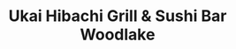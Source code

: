 ---
layout: place
title: "Ukai Hibachi Grill & Sushi Bar Woodlake"
permalink: /michigan/okemos/ukai-hibachi-grill-sushi-bar-woodlake.html
stateAbbr: MI
stateName: Michigan
cityName: Okemos
seo:
  name: "Ukai Hibachi Grill & Sushi Bar Woodlake"
  type: Restaurant
  links: null
description: "Looking for sushi in Okemos, Michigan? Check out Ukai Hibachi Grill & Sushi Bar Woodlake for a delightful Japanese dining experience. Enjoy a variety of sush..."
place_id: ChIJR6bNWtLcIogRihTckpvCGDw
photos:
  - name: >-
      places/ChIJR6bNWtLcIogRihTckpvCGDw/photos/AeeoHcI4Eb0TX4niqw9HQZUSWW5YPdHzMOiP6NRt1PTcfijzIzuZkwjUTPkhcdAL9dnAwhCZFzUVpPeBvmJHAI64mA2ywKGPzNWcuYhQFCevhjRLSwStHvQ9zDNl6Owgjo4AXAhbCxx0LI5iurSJnt559FAdnay4Le_Cnl3Xak3FzxvSEC3YPnGUWX8pPDfclbkeDzp-aB3iUZxgk6ho2nMzP9AsE67okfeCBhVJIhiRXsto7fmxsqaWL8X1fSunr3TBstuhed4hc_lV9a9GfA02Ze6bIs-aABrlTDHwFw31lzuiHqZMm08w5dlURnNzFFpE6-sfiHBA7LxhEwIiwRhLwe3r2Kp_ZXvbOlzEj643VBdS8Cv3garNwUYg5TK55EswPZEBBBmJo6Ll_eHBTO_C2WL7YU3n9qYGF6_kwq23qZz8mA
    widthPx: 3024
    heightPx: 4032
    authorAttributions:
      - displayName: Sunday Todosciuk
        uri: https://maps.google.com/maps/contrib/117896939037862111953
        photoUri: >-
          https://lh3.googleusercontent.com/a-/ALV-UjXGU9dTk51WGGX7zOw5ADFIXRE_DHh5dMFzoa6QP5qDUvfl9TiM=s100-p-k-no-mo
    flagContentUri: >-
      https://www.google.com/local/imagery/report/?cb_client=maps_api_places.places_api&image_key=!1e10!2sCIHM0ogKEICAgIDEhdGkFg&hl=en-US
    googleMapsUri: >-
      https://www.google.com/maps/place//data=!3m4!1e2!3m2!1sCIHM0ogKEICAgIDEhdGkFg!2e10!4m2!3m1!1s0x8822dcd25acda647:0x3c18c29b92dc148a
  - name: >-
      places/ChIJR6bNWtLcIogRihTckpvCGDw/photos/AeeoHcJL6KkmWjF4M8Rw3G6Q3ftqvG-cgAQM2W3_ZRiLcbQqORJLeNfzTVkqqt46YeH2ZcWZe9l7iAAmdl1mhpcx_O8DZMbqcsH6T2Y5PYuEKrkhGxok8DrncSiQ-gGg36oBLP-3pNFtuPGQcN6_hzbQLXnUaDZltsEyPFqoY8bTay7KusCdhpdyAGFOZ_EPaI1IaigdoE4mf_mPkgJ7ykm5-FsHHuW4mBpKpJFEpApvmzrSmHODJhoqyfuWzgFbplkjQhvdxFI3GGZSjHGn4YsAN3S_u28o9S7_IbH0s6Ro5nikoA
    widthPx: 2048
    heightPx: 1536
    authorAttributions:
      - displayName: Ukai Hibachi Grill & Sushi Bar Woodlake
        uri: https://maps.google.com/maps/contrib/104332420834623567374
        photoUri: >-
          https://lh3.googleusercontent.com/a-/ALV-UjV03qYlHC6xmJYeKSm8aveleD2gQzQLJZp70MAaPO-Zp4ej9DM=s100-p-k-no-mo
    flagContentUri: >-
      https://www.google.com/local/imagery/report/?cb_client=maps_api_places.places_api&image_key=!1e10!2sAF1QipN_6rIVz62cQrbpWhB6k-30RvrfK2NeTsdmlrHG&hl=en-US
    googleMapsUri: >-
      https://www.google.com/maps/place//data=!3m4!1e2!3m2!1sAF1QipN_6rIVz62cQrbpWhB6k-30RvrfK2NeTsdmlrHG!2e10!4m2!3m1!1s0x8822dcd25acda647:0x3c18c29b92dc148a
  - name: >-
      places/ChIJR6bNWtLcIogRihTckpvCGDw/photos/AeeoHcKPC6Lc62VyN3PIwysJNjgnh6FjpQxDhneNFPqnvTqzEf07yK344BUBirRmvYRgkfVO3iklGIOn3WEEGPkQsBGXIipmNAzk2ogeZ4MuqZsiiYpw7fq0eHwA8MPg-iHCe77448bbEQ2FbXNIHrMYc8J2bm1yGhu9e7_7jNhEic3A3ernE1_YDiNgH5Y9Qco92F3OQJV0-iF4a9EcdbenfDO2Ug6N9WIOQ08JbCVUQpZnd5czGbey6v0cENXhILG07B0_fQvygU4EahUIP1aCtKFCNRRLxgGXPBwfQ0IH2PSGpAQGmWu_evpzAIKXD3sMWMx5s4N1S8TPauaWGxBWqMvmOSseVuqMNszLV4X-FSPhP_WHaoU2UIl5D0pkuoLFml7Q-Lxg8BClD34ykI0pgoY9FwP1DnVcdMNiYFF5HdPrFGCH
    widthPx: 4032
    heightPx: 3024
    authorAttributions:
      - displayName: Corey Herman_g
        uri: https://maps.google.com/maps/contrib/114272154359399241490
        photoUri: >-
          https://lh3.googleusercontent.com/a-/ALV-UjUpE9Nsc0mJmRGRKKWOJ7dO6cmdfTuEhVJflxOQSilCCNXk88Woow=s100-p-k-no-mo
    flagContentUri: >-
      https://www.google.com/local/imagery/report/?cb_client=maps_api_places.places_api&image_key=!1e10!2sCIHM0ogKEICAgIDh3_jEsgE&hl=en-US
    googleMapsUri: >-
      https://www.google.com/maps/place//data=!3m4!1e2!3m2!1sCIHM0ogKEICAgIDh3_jEsgE!2e10!4m2!3m1!1s0x8822dcd25acda647:0x3c18c29b92dc148a
  - name: >-
      places/ChIJR6bNWtLcIogRihTckpvCGDw/photos/AeeoHcIDV6V7JZDqEZGoUuVI5zyh8JYl92yfESe36ybVi4oNrJ3wLxMCqmx71yF9TMtpz-9psdoF0E8_-fNwa6vmHf0EZvcBq9KDQv2WNX1r6n2v4-JJVaZ7naldqBhIdiMzXUFdOI-_Hr-xr3qiJFPX7jXAAJTebq3UwKKmKQigJsUkwIycXZEyuHIwrYMogsIi3CQz-tk71ENQWC0ElMmKP2kKVwqQ2LEfVzOkzOtJSvQos4B3qv9lOMGFzW2-wx_C62oVEDLwIPDY-DGKcHfPfdtrcz4iw3I0bL1IFFQyQkwxvCGm455OCU6MP7JfRHdptGo-iJkjw06xPk6iIDWh8MoTmn28SejmdL46dFr_Tly_SYNDFu4iKSDXoRxW7jijmW9xT86sSXkIOJuKWsbZISBb-93vWpEbLZ60YCipOUwG9oQ1
    widthPx: 4624
    heightPx: 3468
    authorAttributions:
      - displayName: Heather L
        uri: https://maps.google.com/maps/contrib/105668791230287386114
        photoUri: >-
          https://lh3.googleusercontent.com/a-/ALV-UjVQM4ngRT1L3e-TINy_4ba31kukEQ3prCnYoRjz0MQRKPfTr95dCg=s100-p-k-no-mo
    flagContentUri: >-
      https://www.google.com/local/imagery/report/?cb_client=maps_api_places.places_api&image_key=!1e10!2sCIHM0ogKEICAgIDLq-G9iwE&hl=en-US
    googleMapsUri: >-
      https://www.google.com/maps/place//data=!3m4!1e2!3m2!1sCIHM0ogKEICAgIDLq-G9iwE!2e10!4m2!3m1!1s0x8822dcd25acda647:0x3c18c29b92dc148a
  - name: >-
      places/ChIJR6bNWtLcIogRihTckpvCGDw/photos/AeeoHcKzd0bHVK3Q1H6fzuQiT8KmJHupUcJIvpzmE6Smngyoexj4zFIEevYxyzISFapchkEHtTBahGhtUZXGdrBh9OdprLSeKIMHnwyXyUj-xn8BcwkAOCGCTSTumoYrlW_BUkkivF04SRnIyB2LEMZy90A6fiNuYFHNYRyjsGtUeU3d4BGF054WOE6DAswj5coeXBCJ4Y4w__4P5dgwOqb9cCJXF5mhqnjb9NyLmS-tvCDF8KEFDOGZfd5VCLC9CezfLN4Tu1T4guSEgZX40STvyxMNdK8obXlJrAOp9bLKW36W_cYxsnH0ZS1hqAhG5a2JYu8dsMPPUSbTt_Eccj1hNIJ1ewF6N_jaVTSDPyGjIc0D8T5rEVvJk-iyGntcEVnsMDEzG70LuKV9W8fWDPZ8_JLdtqphUu3-HmM1x4RWNVI
    widthPx: 4032
    heightPx: 3024
    authorAttributions:
      - displayName: Darren Hartman
        uri: https://maps.google.com/maps/contrib/111774537591288850148
        photoUri: >-
          https://lh3.googleusercontent.com/a-/ALV-UjUDBrGnAbFWw6zw1TTMHALmAL0C9MFk3i8fYctBuL3CYwjAsux2=s100-p-k-no-mo
    flagContentUri: >-
      https://www.google.com/local/imagery/report/?cb_client=maps_api_places.places_api&image_key=!1e10!2sCIHM0ogKEICAgIC4n-z0RQ&hl=en-US
    googleMapsUri: >-
      https://www.google.com/maps/place//data=!3m4!1e2!3m2!1sCIHM0ogKEICAgIC4n-z0RQ!2e10!4m2!3m1!1s0x8822dcd25acda647:0x3c18c29b92dc148a
  - name: >-
      places/ChIJR6bNWtLcIogRihTckpvCGDw/photos/AeeoHcKZM2T3o4dVpyaJDCI_RQ1ho2PWylmh_2jV1aT4sT4ae3vKAFi13kjOQuAeRTMGQ_3RGFpxy1CAUtBrU5_Spbl1-y8kFueKtmlLydfbwOFqlzC0KK0bCD2_zLPgBYocMyJOuIWAM4vfByHIz38kGyVzMXaFncV11kPoS3U3jzDl67eujB8ZkKRZ3rozJUdf4ANo45v4gwi8C1iElEBjlLcUgauvfYxSjkfiY4F4HRZe_JNM7R6KeZV3BNJQ8uU_acdd6S1uyeqvi1PuGHmqw5-JpZJxSnI8ZrvrWIIGhlzALyM8mh2gfkcUapQR7b2LM8ZyqEpH5dLzjIE1W2x_dCxEPqDWfhWkYiy8S42TgT3F543fdguADAtGPzaHgf9Zwtss-ozGDZa6wGtVhLqTuL6kYOWd19qlKSEHn6PFvhqx6ImB
    widthPx: 4032
    heightPx: 3024
    authorAttributions:
      - displayName: Lisa Mahan
        uri: https://maps.google.com/maps/contrib/101856502659745196284
        photoUri: >-
          https://lh3.googleusercontent.com/a-/ALV-UjWMcJiikg8p6U_4--1pHaJf9O1HBEEesK4VaahJF4do8mQ_U01ltA=s100-p-k-no-mo
    flagContentUri: >-
      https://www.google.com/local/imagery/report/?cb_client=maps_api_places.places_api&image_key=!1e10!2sCIHM0ogKEICAgIDxhsHBlAE&hl=en-US
    googleMapsUri: >-
      https://www.google.com/maps/place//data=!3m4!1e2!3m2!1sCIHM0ogKEICAgIDxhsHBlAE!2e10!4m2!3m1!1s0x8822dcd25acda647:0x3c18c29b92dc148a
  - name: >-
      places/ChIJR6bNWtLcIogRihTckpvCGDw/photos/AeeoHcL00VeUAKnDcBYymlBHD3bIzBUfBwx6Wzb0yb_H4QWXVTrjNmHFhoS686624maiIvJmwQhlCx3dT330fFmmed85g34SEDGD2wa8myDD3scu0gewvnxEZ19UkQO_Uc9I13Dibq05vNZxDEVEP1QldqqUCOSL_WreeeUTJqk6w-CV_XC2p38anAD6V48Y2NbKz3HeVM5kkHvO3n0RNJWaD9RzFG7-pZT9YLZ60iL_VDHEuStZmwkDELRmebKWT_VREmD2-UYhpiYmTGzbAR4PJazbWli4hw9S-cNRRPqkdyyfZxNV7HYOEAQsgqszw4W9z_wP9zWG0ICvv5Kcmzpp5LAT5dCyXvqaKQRRZn91OYGhq3aPlf8PG0VoODE_Zb31QgDI_AQ5hzTFVoNzL_owSrwMzS_FFFW03FtJLA-D9SBEeM3p
    widthPx: 4032
    heightPx: 3024
    authorAttributions:
      - displayName: Darren Hartman
        uri: https://maps.google.com/maps/contrib/111774537591288850148
        photoUri: >-
          https://lh3.googleusercontent.com/a-/ALV-UjUDBrGnAbFWw6zw1TTMHALmAL0C9MFk3i8fYctBuL3CYwjAsux2=s100-p-k-no-mo
    flagContentUri: >-
      https://www.google.com/local/imagery/report/?cb_client=maps_api_places.places_api&image_key=!1e10!2sCIHM0ogKEICAgIC4n-yE8QE&hl=en-US
    googleMapsUri: >-
      https://www.google.com/maps/place//data=!3m4!1e2!3m2!1sCIHM0ogKEICAgIC4n-yE8QE!2e10!4m2!3m1!1s0x8822dcd25acda647:0x3c18c29b92dc148a
  - name: >-
      places/ChIJR6bNWtLcIogRihTckpvCGDw/photos/AeeoHcLu8JcKAzGewYjJilNk3imuWDKwn47JFWvMn_BBJxM0ssBGNvdPPKFOKgLozYCMrHQc7uizB0scwgz4imqZ-TjUc70sul0mbWCgKB-QluPycBRKoe-eM3bhrp6xlnnlnl2xiBB-2fzj55y6m4yxY_xUKQiYz84Cv28ZfgQIbftSUpPc3dAt4kaa4_6jiCOxs_Z1ElKskmH7GaDfpV15LrukpFbl6htFbfq_pTgzCkzcmT1YdFOedDoWtP4A7ZLPM69BbnMHYAFYg1IvgOub9IgsMHJG1x3Z3XmxuQTOMVC0XeYYXSMmyB4a0lGg2pgY3JOe-cizJPr-qguG8ovFkX6GDJzraPwCBJEGSu46Yi1EJx3ia-Stfxh00Yvwn5mKVU9GLC2N6DtC0cij2LPKsZfGbgXlgmm_srfis7Xlx3nsfw
    widthPx: 3480
    heightPx: 4003
    authorAttributions:
      - displayName: Jessica Kurzawa
        uri: https://maps.google.com/maps/contrib/100315355227076999460
        photoUri: >-
          https://lh3.googleusercontent.com/a-/ALV-UjXP_j7xGRhGAqAYWh4Bz9lUJf9Xe4D4_sy9TT9wm1tkSJIbm6T-fg=s100-p-k-no-mo
    flagContentUri: >-
      https://www.google.com/local/imagery/report/?cb_client=maps_api_places.places_api&image_key=!1e10!2sCIHM0ogKEICAgID4pt-RDg&hl=en-US
    googleMapsUri: >-
      https://www.google.com/maps/place//data=!3m4!1e2!3m2!1sCIHM0ogKEICAgID4pt-RDg!2e10!4m2!3m1!1s0x8822dcd25acda647:0x3c18c29b92dc148a
  - name: >-
      places/ChIJR6bNWtLcIogRihTckpvCGDw/photos/AeeoHcJpgNg5vaIfrXGRg7QTKBXSLoNlqhUB4RbAXTwWsjoJc-IrIe_HtvDlsNqkbiXWtu4p2R5NarmS7w5AvuIVmxQ5Fbq6_W_iSYxYIzAdwindi3iVcu1wLAx6w0xyj5p8rhOGMAnj2RHOaXdz3J7jxcHB2xsmIiiIPD_IGjQ0N365pZZ0QqksQHyEP8qf2DAUXtIZlWAf3gwKsnA_a2bFKcREThLIM0IBu-rn3KQVfn-T7YitRhNGliSMFjERQ9ydlvPIAitQ8BA6NQa3BPyEevwDgKOEJXclCuP2ZIg08zoLQCKg8vfSknfbPKiMJ11ZoSDWtnig8-q7qqmIhQ1T6P4DGGIExJA760SDcly4CpNg7kYAHj8X3R5CsHQIkGbMbVm81hFxLVX2xhAZP0QDzVTPBqCc4OxKaXY9qjPJslG7XQ
    widthPx: 3024
    heightPx: 4032
    authorAttributions:
      - displayName: Lisa Mahan
        uri: https://maps.google.com/maps/contrib/101856502659745196284
        photoUri: >-
          https://lh3.googleusercontent.com/a-/ALV-UjWMcJiikg8p6U_4--1pHaJf9O1HBEEesK4VaahJF4do8mQ_U01ltA=s100-p-k-no-mo
    flagContentUri: >-
      https://www.google.com/local/imagery/report/?cb_client=maps_api_places.places_api&image_key=!1e10!2sCIHM0ogKEICAgIDxhsHBFA&hl=en-US
    googleMapsUri: >-
      https://www.google.com/maps/place//data=!3m4!1e2!3m2!1sCIHM0ogKEICAgIDxhsHBFA!2e10!4m2!3m1!1s0x8822dcd25acda647:0x3c18c29b92dc148a
  - name: >-
      places/ChIJR6bNWtLcIogRihTckpvCGDw/photos/AeeoHcIipxAkC-fM48bSymNcoIGlrD9AhnHDcu8dwS3TCqeBC6Db44Btj4Pl2iN0k69-tARaIX37Oc1GQZQFWFRK5vl77w3C15LqQzi39TVotc2ZYPvjS-TGiAqmGT1IrjlN98UiU6lupHk1amrvMR8evMemURYM-BpzZcIhTVTe5Wl3J01qIjQ-VdyOtdTq3eM8TUoESBS8c1c_zanjtljOj_JtnNakEl76W8oq1pZqS68HrYbQ3mekeTSVUhcQsOjdRllvbO90dD06JJ7Tsd1iSkP9g9VDXvtGWM4zVnw-UA0Eoi0xiLzpg5thLQR1coEv4wgLogn_bNz9Hd5D3NphGjL4w9-N-Bqv0xE-VitpouclH6UdR17CGDVXjQyprijp-rjVJvNEB9wK-VCe2G57r4VjRYK9JnogbWsopsc2KV1oRA
    widthPx: 1848
    heightPx: 4000
    authorAttributions:
      - displayName: EL PARAISO STAR A
        uri: https://maps.google.com/maps/contrib/118356436274477435273
        photoUri: >-
          https://lh3.googleusercontent.com/a-/ALV-UjXcjORd5Ibc4fting80seZHFOy3CEmF_U31sQb9MY6wGcO9-xD4Xg=s100-p-k-no-mo
    flagContentUri: >-
      https://www.google.com/local/imagery/report/?cb_client=maps_api_places.places_api&image_key=!1e10!2sCIHM0ogKEICAgMCAjPCrVw&hl=en-US
    googleMapsUri: >-
      https://www.google.com/maps/place//data=!3m4!1e2!3m2!1sCIHM0ogKEICAgMCAjPCrVw!2e10!4m2!3m1!1s0x8822dcd25acda647:0x3c18c29b92dc148a
address: 2314 Woodlake Dr, Okemos, MI 48864, USA
street: 2314 Woodlake Dr
city: Okemos
state: MI
zip: '48864'
country: USA
neighborhood: null
latitude: '42.681870'
longitude: '-84.435112'
accessibility_options:
  wheelchairAccessibleParking: true
  wheelchairAccessibleEntrance: true
  wheelchairAccessibleRestroom: true
  wheelchairAccessibleSeating: true
business_status: OPERATIONAL
name: Ukai Hibachi Grill & Sushi Bar Woodlake
google_maps_links:
  directionsUri: >-
    https://www.google.com/maps/dir//''/data=!4m7!4m6!1m1!4e2!1m2!1m1!1s0x8822dcd25acda647:0x3c18c29b92dc148a!3e0
  placeUri: https://maps.google.com/?cid=4330425015156348042
  writeAReviewUri: >-
    https://www.google.com/maps/place//data=!4m3!3m2!1s0x8822dcd25acda647:0x3c18c29b92dc148a!12e1
  reviewsUri: >-
    https://www.google.com/maps/place//data=!4m4!3m3!1s0x8822dcd25acda647:0x3c18c29b92dc148a!9m1!1b1
  photosUri: >-
    https://www.google.com/maps/place//data=!4m3!3m2!1s0x8822dcd25acda647:0x3c18c29b92dc148a!10e5
primary_type: Restaurant
opening_hours:
  regular: null
  current: null
secondary_opening_hours:
  regular:
    weekdayDescriptions: null
    type: null
  current:
    weekdayDescriptions: null
    type: null
phone: null
price_level: null
price_range: null
rating: null
rating_count: 0
website: null
reviews: null
parking_options: null
payment_options: null
allow_dogs: null
curbside_pickup: null
delivery: null
dine_in: null
good_for_children: null
good_for_groups: null
good_for_sports: null
live_music: null
menu_for_children: null
outdoor_seating: null
reservable: null
restroom: null
serves_beer: null
serves_breakfast: null
serves_brunch: null
serves_cocktails: null
serves_coffee: null
serves_dinner: null
serves_dessert: null
serves_lunch: null
serves_vegetarian_food: null
serves_wine: null
takeout: null
summary: null

---
